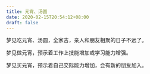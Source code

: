 ```yaml
---
title: 元宵、汤圆
date: 2020-02-15T20:54:12+08:00
draft: false
---
```


梦见吃元宵、汤圆，全家吉，亲人和朋友相聚的日子不远了。


梦见做元宵，预示着工作上技能增加或学习能力增强。


梦见买元宵，预示着自己交际能力增加，会有新的朋友加入。
